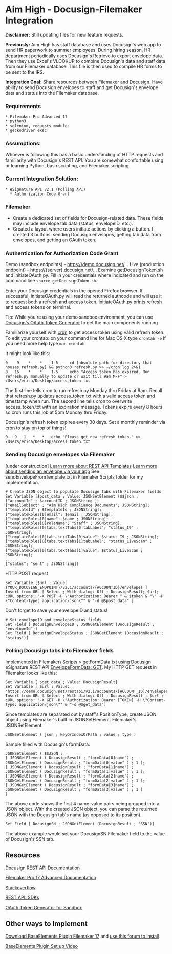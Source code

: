 # Aim High - Docusign-Filemaker Integration

**Disclaimer:** Still updating files for new feature requests.

**Previously:** Aim High has staff database and uses Docusign's web app to send HR paperwork to summer employees. During hiring season, HR department periodically uses Docusign's Retrieve to export envelope data. Then they use Excel's VLOOKUP to combine Docusign's data and staff data from our Filemaker database. This file is then used to compile HR forms to be sent to the IRS.

**Integration Goal:** Share resources between Filemaker and Docusign. Have ability to send Docusign envelopes to staff and get Docusign's envelope data and status into the Filemaker database. 

### Requirements
	* Filemaker Pro Advanced 17
	* python3
	* selenium, requests modules
	* geckodriver exec

### Assumptions:
Whoever is following this has a basic understanding of HTTP requests and familiarity with Docusign's REST API. You are somewhat comfortable using or learning Python, bash scripting, and Filemaker scripting. 

### Current Integration Solution:
	* eSignature API v2.1 (Polling API)
	  * Authorization Code Grant
	
### Filemaker
* Create a dedicated set of fields for Docusign-related data. These fields may include envelope tab data (status, envelopeID, etc.).
* Created a layout where users initiate actions by clicking a button. I created 3 buttons: sending Docusign envelopes, getting tab data from envelopes, and getting an OAuth token.

### Authentication for Authorization Code Grant
Demo (sandbox endpoints) - https://demo.docusign.net/...
Live (production endpoint) - https://{server}.docusign.net/...
Examine getDocusignToken.sh and initiateOAuth.py. Fill in your credentials where indicated and run on the command line ```source getDocusignToken.sh```.

Enter your Docusign credentials in the opened Firefox browser. If successful, initiateOAuth.py will read the returned authcode and will use it to request both a refresh and access token.
initiateOAuth.py prints refresh and access tokens on terminal.

Tip: While you're using your demo sandbox environment, you can use [Docusign's OAuth Token Generator](https://developers.docusign.com/oauth-token-generator) to get the main components running.


Familiarize yourself with [cron](https://crontab.guru/) to get access token using valid refresh token.
To edit your crontab: on your command line for Mac OS X type 
```crontab -e```
If you need more help type ```man crontab```

It might look like this:
```
0    9    *    *    1-5     cd [absolute path for directory that houses refresh.py] && python3 refresh.py >> ~/cron.log 2>&1
0   16    *    *    1-5     echo "Access token has expired. Run refresh.py manually to update or wait till 9am M-F" > /Users/erica/Desktop/access_token.txt
```
The first line tells cron to run refresh.py Monday thru Friday at 9am. Recall that refresh.py updates access_token.txt with a valid access token and timestamp when run.
The second line tells cron to overwrite access_token.txt with an expiration message. Tokens expire every 8 hours so cron runs this job at 5pm Monday thru Friday.

Docusign's refresh token expires every 30 days. Set a monthly reminder via cron to stay on top of things!
```
0	9	1	*	*	echo "Please get new refresh token." >> /Users/erica/Desktop/access_token.txt
```

### Sending Docusign envelopes via Filemaker
[under construction]
[Learn more about REST API Templates](https://developers.docusign.com/esign-rest-api/guides/features/templates)
[Learn more about sending an envelope via your app](https://developers.docusign.com/esign-rest-api/code-examples/code-example-embedded-sending)
See sendEnvelopeFromTemplate.txt in Filemaker Scripts folder for my implementation.
```
# Create JSON object to populate Docusign tabs with Filemaker fields
Set Variable [$post_data ; Value: JSONSetElement ($$json ; 
["accountId" ; $accountID ; JSONString ];
["emailSubject" ; "Aim High Compliance Documents"; JSONString]; 
["templateId" ; $templateId ; JSONString];
["templateRoles[0]email"; $email ; JSONString];
["templateRoles[0]name"; $name ; JSONString];
["templateRoles[0]roleName"; "Staff" ; JSONString];
["templateRoles[0]tabs.textTabs[0]tabLabel"; "status_I9" ; JSONString];
["templateRoles[0]tabs.textTabs[0]value"; $status_I9 ; JSONString];
["templateRoles[0]tabs.textTabs[1]tabLabel"; "status_LiveScan" ; JSONString];
["templateRoles[0]tabs.textTabs[1]value"; $status_LiveScan ; JSONString];
...
["status"; "sent" ; JSONString])
```
HTTP POST request
```
Set Variable [$url ; Value: {YOUR_DOCUSIGN_ENDPOINT}/v2.1/accounts/{ACCOUNTID}/envelopes ]
Insert from URL [ Select ; With dialog: Off ; DocusignResult; $url; cURL options: "-X POST -H \"Authorization: Bearer " & $token & "\" -H \"Content-Type: application/json\"" & "-d @$post_data" ]
```

Don't forget to save your envelopeID and status!
```
# Set envelopeID and envelopeStatus fields
Set Field [ DocusignEnvelopeID ; JSONGetElement (DocusignResult ; "envelopeId")]
Set Field [ DocusignEnvelopeStatus ; JSONGetElement (DocusignResult ; "status")]
```

### Polling Docusign tabs into Filemaker fields
Implemented in Filemaker\ Scripts > getFormData.txt using Docusign eSignature REST API [EnvelopeFormData: GET](https://developers.docusign.com/esign-rest-api/reference/Envelopes/EnvelopeFormData/get).
My HTTP GET request in Filemaker looks like this:
```
Set Variable [ $get_data ; Value: DocusignResult]
Set Variable [ $url ; Value: "https://demo.docusign.net/restapi/v2.1/accounts/[ACCOUNT_ID]/envelopes/[ENVELOPE_ID]/form_data"]
Insert from URL [ Select ; With dialog: Off ; DocusignResult ; $url ; cURL options: "-X GET -H \"Authorization: Bearer [TOKEN] -H \"Content-Type: application/json\"" & "-d @$get_data"]
```

Since templates are separated out by staff's PositionType, create JSON object using Filemaker's built in JSONSetElement.
Filemaker's JSONSetElement
```
JSONSetElement ( json ; keyOrIndexOrPath ; value ; type )
```
Sample filled with Docusign's formData:
```
JSONSetElement ( $$JSON ; 
[ JSONGetElement ( DocusignResult ; "formData[0]name") ; JSONGetElement ( DocusignResult ; "formData[0]value" ) ; 1 ];
[ JSONGetElement ( DocusignResult ; "formData[1]name") ; JSONGetElement ( DocusignResult ; "formData[1]value" ) ; 1 ];
[ JSONGetElement ( DocusignResult ; "formData[2]name") ; JSONGetElement ( DocusignResult ; "formData[2]value" ) ; 1 ];
[ JSONGetElement ( DocusignResult ; "formData[3]name") ; JSONGetElement ( DocusignResult ; "formData[3]value" ) ; 1 ]
)
```
The above code shows the first 4 name-value pairs being grouped into a JSON object.
With the created JSON object, you can parse the returned JSON with the Docusign tab's name (as opposed to its position).
```
Set Field [ DocusignSN ; JSONGetElement (DocusignResult ; "SSN")]
```
The above example would set your DocusignSN Filemaker field to the value of Docusign's SSN tab.

## Resources
[Docusign REST API Documentation](https://developers.docusign.com/esign-rest-api)

[Filemaker Pro 17 Advanced Documentation](https://fmhelp.filemaker.com/help/17/fmp/en/#page/FMP_Help%2Findex.html)

[Stackoverflow](https://stackoverflow.com/questions/tagged/docusignapi)

[REST API: SDKs](https://developers.docusign.com/esign-rest-api/sdk-tools)

[OAuth Token Generator for Sandbox](https://developers.docusign.com/oauth-token-generator)

## Other ways to Implement 
[Download BaseElements Plugin Filemaker 17](https://baseelementsplugin.zendesk.com/hc/en-us/articles/115002990887-BaseElements-Plugin) and [use this forum to install](https://community.filemaker.com/thread/186607)

[BaseElements Plugin Set up Video](https://community.filemaker.com/external-link.jspa?url=https%3A%2F%2Fwww.filemakermagazine.com%2Fvideos%2Ffilemaker-rest-using-baseelements-plugin)

